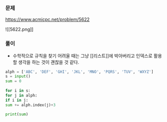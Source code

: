 
### 문제
https://www.acmicpc.net/problem/5622

![[5622.png]]

### 풀이
+ 수학적으로 규칙을 찾기 어려울 때는 그냥 [[리스트]]에 박아버리고 인덱스로 활용할 생각을 하는 것이 괜찮을 것 같다.
```python
alph = ['ABC', 'DEF', 'GHI', 'JKL', 'MNO', 'PQRS', 'TUV', 'WXYZ']  
s = input()  
sum = 0  
  
for i in s:  
for j in alph:  
if i in j:  
sum += alph.index(j)+3  
  
print(sum)
```
